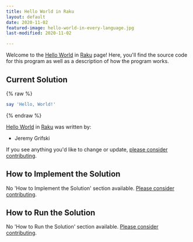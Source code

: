 ```yaml
---
title: Hello World in Raku
layout: default
date: 2020-11-02
featured-image: hello-world-in-every-language.jpg
last-modified: 2020-11-02

---
```


Welcome to the [Hello World](https://rzuckerm.github.io/sample-programs-website-copy/projects/hello-world) in [Raku](https://rzuckerm.github.io/sample-programs-website-copy/languages/raku) page! Here, you'll find the source code for this program as well as a description of how the program works.

## Current Solution

{% raw %}

```raku
say 'Hello, World!'
```

{% endraw %}

[Hello World](https://rzuckerm.github.io/sample-programs-website-copy/projects/hello-world) in [Raku](https://rzuckerm.github.io/sample-programs-website-copy/languages/raku) was written by:

- Jeremy Grifski

If you see anything you'd like to change or update, [please consider contributing](https://github.com/TheRenegadeCoder/sample-programs).

## How to Implement the Solution

No 'How to Implement the Solution' section available. [Please consider contributing](https://github.com/TheRenegadeCoder/sample-programs-website).

## How to Run the Solution

No 'How to Run the Solution' section available. [Please consider contributing](https://github.com/TheRenegadeCoder/sample-programs-website).